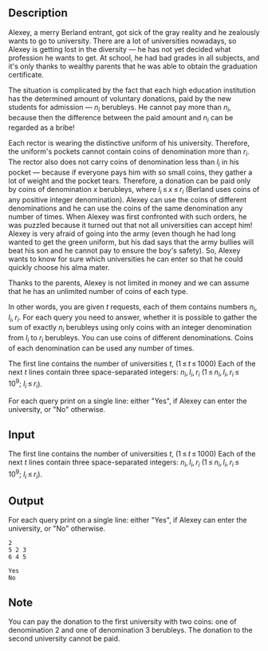 ## Description

<div><p>Alexey, a merry Berland entrant, got sick of the gray reality and he zealously wants to go to university. There are a lot of universities nowadays, so Alexey is getting lost in the diversity — he has not yet decided what profession he wants to get. At school, he had bad grades in all subjects, and it's only thanks to wealthy parents that he was able to obtain the graduation certificate.</p><p>The situation is complicated by the fact that each high education institution has the determined amount of voluntary donations, paid by the new students for admission — <span class="tex-span"><i>n</i><sub class="lower-index"><i>i</i></sub></span> berubleys. He cannot pay more than <span class="tex-span"><i>n</i><sub class="lower-index"><i>i</i></sub></span>, because then the difference between the paid amount and <span class="tex-span"><i>n</i><sub class="lower-index"><i>i</i></sub></span> can be regarded as a bribe!</p><p>Each rector is wearing the distinctive uniform of his university. Therefore, the uniform's pockets cannot contain coins of denomination more than <span class="tex-span"><i>r</i><sub class="lower-index"><i>i</i></sub></span>. The rector also does not carry coins of denomination less than <span class="tex-span"><i>l</i><sub class="lower-index"><i>i</i></sub></span> in his pocket — because if everyone pays him with so small coins, they gather a lot of weight and the pocket tears. Therefore, a donation can be paid only by coins of denomination <span class="tex-span"><i>x</i></span> berubleys, where <span class="tex-span"><i>l</i><sub class="lower-index"><i>i</i></sub> ≤ <i>x</i> ≤ <i>r</i><sub class="lower-index"><i>i</i></sub></span> (Berland uses coins of any positive integer denomination). Alexey can use the coins of different denominations and he can use the coins of the same denomination any number of times. When Alexey was first confronted with such orders, he was puzzled because it turned out that not all universities can accept him! Alexey is very afraid of going into the army (even though he had long wanted to get the green uniform, but his dad says that the army bullies will beat his son and he cannot pay to ensure the boy's safety). So, Alexey wants to know for sure which universities he can enter so that he could quickly choose his alma mater.</p><p>Thanks to the parents, Alexey is not limited in money and we can assume that he has an unlimited number of coins of each type.</p><p>In other words, you are given <span class="tex-span"><i>t</i></span> requests, each of them contains numbers <span class="tex-span"><i>n</i><sub class="lower-index"><i>i</i></sub>, <i>l</i><sub class="lower-index"><i>i</i></sub>, <i>r</i><sub class="lower-index"><i>i</i></sub></span>. For each query you need to answer, whether it is possible to gather the sum of exactly <span class="tex-span"><i>n</i><sub class="lower-index"><i>i</i></sub></span> berubleys using only coins with an integer denomination from <span class="tex-span"><i>l</i><sub class="lower-index"><i>i</i></sub></span> to <span class="tex-span"><i>r</i><sub class="lower-index"><i>i</i></sub></span> berubleys. You can use coins of different denominations. Coins of each denomination can be used any number of times.</p></div><div class="input-specification"><p>The first line contains the number of universities <span class="tex-span"><i>t</i></span>, (<span class="tex-span">1 ≤ <i>t</i> ≤ 1000</span>) Each of the next <span class="tex-span"><i>t</i></span> lines contain three space-separated integers: <span class="tex-span"><i>n</i><sub class="lower-index"><i>i</i></sub>, <i>l</i><sub class="lower-index"><i>i</i></sub>, <i>r</i><sub class="lower-index"><i>i</i></sub></span> (<span class="tex-span">1 ≤ <i>n</i><sub class="lower-index"><i>i</i></sub>, <i>l</i><sub class="lower-index"><i>i</i></sub>, <i>r</i><sub class="lower-index"><i>i</i></sub> ≤ 10<sup class="upper-index">9</sup>;&nbsp;<i>l</i><sub class="lower-index"><i>i</i></sub> ≤ <i>r</i><sub class="lower-index"><i>i</i></sub></span>).</p></div><div class="output-specification"><p>For each query print on a single line: either "<span class="tex-font-style-tt">Yes</span>", if Alexey can enter the university, or "<span class="tex-font-style-tt">No</span>" otherwise.</p></div>

## Input

<p>The first line contains the number of universities <span class="tex-span"><i>t</i></span>, (<span class="tex-span">1 ≤ <i>t</i> ≤ 1000</span>) Each of the next <span class="tex-span"><i>t</i></span> lines contain three space-separated integers: <span class="tex-span"><i>n</i><sub class="lower-index"><i>i</i></sub>, <i>l</i><sub class="lower-index"><i>i</i></sub>, <i>r</i><sub class="lower-index"><i>i</i></sub></span> (<span class="tex-span">1 ≤ <i>n</i><sub class="lower-index"><i>i</i></sub>, <i>l</i><sub class="lower-index"><i>i</i></sub>, <i>r</i><sub class="lower-index"><i>i</i></sub> ≤ 10<sup class="upper-index">9</sup>;&nbsp;<i>l</i><sub class="lower-index"><i>i</i></sub> ≤ <i>r</i><sub class="lower-index"><i>i</i></sub></span>).</p>

## Output

<p>For each query print on a single line: either "<span class="tex-font-style-tt">Yes</span>", if Alexey can enter the university, or "<span class="tex-font-style-tt">No</span>" otherwise.</p>





```input1
2
5 2 3
6 4 5

```




```output1
Yes
No

```



## Note

<p>You can pay the donation to the first university with two coins: one of denomination 2 and one of denomination 3 berubleys. The donation to the second university cannot be paid.</p>
